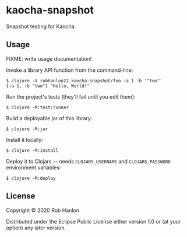 # kaocha-snapshot

Snapshot testing for Kaocha.

## Usage

FIXME: write usage documentation!

Invoke a library API function from the command-line:

    $ clojure -X robhanlon22.kaocha-snapshot/foo :a 1 :b '"two"'
    {:a 1, :b "two"} "Hello, World!"

Run the project's tests (they'll fail until you edit them):

    $ clojure -M:test:runner

Build a deployable jar of this library:

    $ clojure -M:jar

Install it locally:

    $ clojure -M:install

Deploy it to Clojars -- needs `CLOJARS_USERNAME` and `CLOJARS_PASSWORD` environment variables:

    $ clojure -M:deploy

## License

Copyright © 2020 Rob Hanlon

Distributed under the Eclipse Public License either version 1.0 or (at
your option) any later version.
